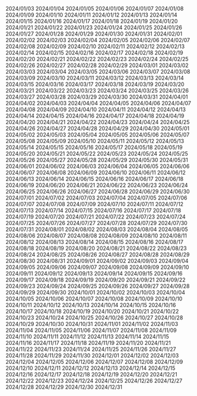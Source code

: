 2024/01/03
2024/01/04
2024/01/05
2024/01/06
2024/01/07
2024/01/08
2024/01/09
2024/01/10
2024/01/11
2024/01/12
2024/01/13
2024/01/14
2024/01/15
2024/01/16
2024/01/17
2024/01/18
2024/01/19
2024/01/20
2024/01/21
2024/01/22
2024/01/23
2024/01/24
2024/01/25
2024/01/26
2024/01/27
2024/01/28
2024/01/29
2024/01/30
2024/01/31
2024/02/01
2024/02/02
2024/02/03
2024/02/04
2024/02/05
2024/02/06
2024/02/07
2024/02/08
2024/02/09
2024/02/10
2024/02/11
2024/02/12
2024/02/13
2024/02/14
2024/02/15
2024/02/16
2024/02/17
2024/02/18
2024/02/19
2024/02/20
2024/02/21
2024/02/22
2024/02/23
2024/02/24
2024/02/25
2024/02/26
2024/02/27
2024/02/28
2024/02/29
2024/03/01
2024/03/02
2024/03/03
2024/03/04
2024/03/05
2024/03/06
2024/03/07
2024/03/08
2024/03/09
2024/03/10
2024/03/11
2024/03/12
2024/03/13
2024/03/14
2024/03/15
2024/03/16
2024/03/17
2024/03/18
2024/03/19
2024/03/20
2024/03/21
2024/03/22
2024/03/23
2024/03/24
2024/03/25
2024/03/26
2024/03/27
2024/03/28
2024/03/29
2024/03/30
2024/03/31
2024/04/01
2024/04/02
2024/04/03
2024/04/04
2024/04/05
2024/04/06
2024/04/07
2024/04/08
2024/04/09
2024/04/10
2024/04/11
2024/04/12
2024/04/13
2024/04/14
2024/04/15
2024/04/16
2024/04/17
2024/04/18
2024/04/19
2024/04/20
2024/04/21
2024/04/22
2024/04/23
2024/04/24
2024/04/25
2024/04/26
2024/04/27
2024/04/28
2024/04/29
2024/04/30
2024/05/01
2024/05/02
2024/05/03
2024/05/04
2024/05/05
2024/05/06
2024/05/07
2024/05/08
2024/05/09
2024/05/10
2024/05/11
2024/05/12
2024/05/13
2024/05/14
2024/05/15
2024/05/16
2024/05/17
2024/05/18
2024/05/19
2024/05/20
2024/05/21
2024/05/22
2024/05/23
2024/05/24
2024/05/25
2024/05/26
2024/05/27
2024/05/28
2024/05/29
2024/05/30
2024/05/31
2024/06/01
2024/06/02
2024/06/03
2024/06/04
2024/06/05
2024/06/06
2024/06/07
2024/06/08
2024/06/09
2024/06/10
2024/06/11
2024/06/12
2024/06/13
2024/06/14
2024/06/15
2024/06/16
2024/06/17
2024/06/18
2024/06/19
2024/06/20
2024/06/21
2024/06/22
2024/06/23
2024/06/24
2024/06/25
2024/06/26
2024/06/27
2024/06/28
2024/06/29
2024/06/30
2024/07/01
2024/07/02
2024/07/03
2024/07/04
2024/07/05
2024/07/06
2024/07/07
2024/07/08
2024/07/09
2024/07/10
2024/07/11
2024/07/12
2024/07/13
2024/07/14
2024/07/15
2024/07/16
2024/07/17
2024/07/18
2024/07/19
2024/07/20
2024/07/21
2024/07/22
2024/07/23
2024/07/24
2024/07/25
2024/07/26
2024/07/27
2024/07/28
2024/07/29
2024/07/30
2024/07/31
2024/08/01
2024/08/02
2024/08/03
2024/08/04
2024/08/05
2024/08/06
2024/08/07
2024/08/08
2024/08/09
2024/08/10
2024/08/11
2024/08/12
2024/08/13
2024/08/14
2024/08/15
2024/08/16
2024/08/17
2024/08/18
2024/08/19
2024/08/20
2024/08/21
2024/08/22
2024/08/23
2024/08/24
2024/08/25
2024/08/26
2024/08/27
2024/08/28
2024/08/29
2024/08/30
2024/08/31
2024/09/01
2024/09/02
2024/09/03
2024/09/04
2024/09/05
2024/09/06
2024/09/07
2024/09/08
2024/09/09
2024/09/10
2024/09/11
2024/09/12
2024/09/13
2024/09/14
2024/09/15
2024/09/16
2024/09/17
2024/09/18
2024/09/19
2024/09/20
2024/09/21
2024/09/22
2024/09/23
2024/09/24
2024/09/25
2024/09/26
2024/09/27
2024/09/28
2024/09/29
2024/09/30
2024/10/01
2024/10/02
2024/10/03
2024/10/04
2024/10/05
2024/10/06
2024/10/07
2024/10/08
2024/10/09
2024/10/10
2024/10/11
2024/10/12
2024/10/13
2024/10/14
2024/10/15
2024/10/16
2024/10/17
2024/10/18
2024/10/19
2024/10/20
2024/10/21
2024/10/22
2024/10/23
2024/10/24
2024/10/25
2024/10/26
2024/10/27
2024/10/28
2024/10/29
2024/10/30
2024/10/31
2024/11/01
2024/11/02
2024/11/03
2024/11/04
2024/11/05
2024/11/06
2024/11/07
2024/11/08
2024/11/09
2024/11/10
2024/11/11
2024/11/12
2024/11/13
2024/11/14
2024/11/15
2024/11/16
2024/11/17
2024/11/18
2024/11/19
2024/11/20
2024/11/21
2024/11/22
2024/11/23
2024/11/24
2024/11/25
2024/11/26
2024/11/27
2024/11/28
2024/11/29
2024/11/30
2024/12/01
2024/12/02
2024/12/03
2024/12/04
2024/12/05
2024/12/06
2024/12/07
2024/12/08
2024/12/09
2024/12/10
2024/12/11
2024/12/12
2024/12/13
2024/12/14
2024/12/15
2024/12/16
2024/12/17
2024/12/18
2024/12/19
2024/12/20
2024/12/21
2024/12/22
2024/12/23
2024/12/24
2024/12/25
2024/12/26
2024/12/27
2024/12/28
2024/12/29
2024/12/30
2024/12/31